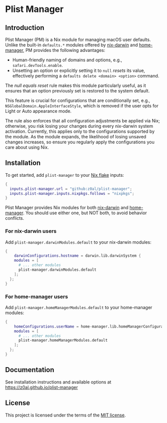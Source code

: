 # Plist Manager

<!-- MANUAL START -->

<!-- toc -->

## Introduction

Plist Manager (PM) is a Nix module for managing macOS user defaults. Unlike the built-in `defaults.*` modules offered by [nix-darwin] and [home-manager], PM provides the following advantages:

- Human-friendly naming of domains and options, e.g., `safari.devTools.enable`.
- Unsetting an option or explicitly setting it to `null` _resets_ its value, effectively performing a `defaults delete <domain> <option>` command.

The _null equals reset_ rule makes this module particularly useful, as it ensures that an option previously set is restored to the system default.

This feature is crucial for configurations that are conditionally set, e.g., `NSGlobalDomain.AppleInterfaceStyle`, which is removed if the user opts for Light or Auto appearance mode.

The rule also enforces that all configuration adjustments be applied via Nix; otherwise, you risk losing your changes during every nix-darwin system activation. Currently, this applies only to the configurations supported by the module. As the module expands, the likelihood of losing unsaved changes increases, so ensure you regularly apply the configurations you care about using Nix.

## Installation

To get started, add `plist-manager` to your [Nix flake](https://nix.dev/concepts/flakes) inputs:

```nix
{
  inputs.plist-manager.url = "github:z0al/plist-manager";
  inputs.plist-manager.inputs.nixpkgs.follows = "nixpkgs";
}
```

Plist Manager provides Nix modules for both [nix-darwin] and [home-manager]. You should use either one, but NOT both, to avoid behavior conflicts.

### For nix-darwin users

Add `plist-manager.darwinModules.default` to your nix-darwin modules:

```nix
{
	darwinConfigurations.hostname = darwin.lib.darwinSystem {
    modules = [
      # ... other modules
      plist-manager.darwinModules.default
    ];
  };
}
```

### For home-manager users

Add `plist-manager.homeManagerModules.default` to your home-manager modules:

```nix
{
	homeConfigurations.userName = home-manager.lib.homeManagerConfiguration {
    modules = [
      # ... other modules
      plist-manager.homeManagerModules.default
    ];
  };
}
```

<!-- MANUAL END -->

## Documentation

See installation instructions and available options at https://z0al.github.io/plist-manager

## License

This project is licensed under the terms of the [MIT license](./LICENSE).

[nix-darwin]: https://github.com/LnL7/nix-darwin
[home-manager]: https://github.com/nix-community/home-manager

